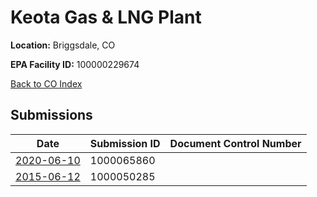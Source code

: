 # Keota Gas & LNG Plant

**Location:** Briggsdale, CO

**EPA Facility ID:** 100000229674

[Back to CO Index](../../index.md)

## Submissions

| Date | Submission ID | Document Control Number |
|------|--------------|-------------------------|
| [2020-06-10](submissions/1000065860.md) | 1000065860 |  |
| [2015-06-12](submissions/1000050285.md) | 1000050285 |  |

